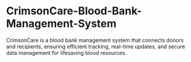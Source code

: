 # CrimsonCare-Blood-Bank-Management-System
CrimsonCare is a blood bank management system that connects donors and recipients, ensuring efficient tracking, real-time updates, and secure data management for lifesaving blood resources.

